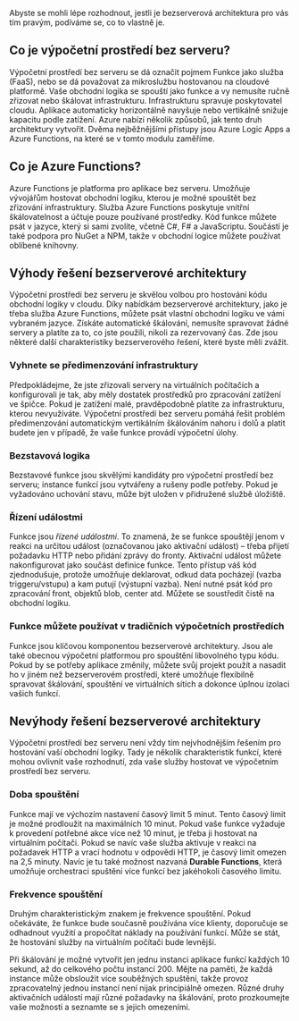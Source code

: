 Abyste se mohli lépe rozhodnout, jestli je bezserverová architektura pro vás tím pravým, podíváme se, co to vlastně je.

## <a name="what-is-serverless-compute"></a>Co je výpočetní prostředí bez serveru?

Výpočetní prostředí bez serveru se dá označit pojmem Funkce jako služba (FaaS), nebo se dá považovat za mikroslužbu hostovanou na cloudové platformě. Vaše obchodní logika se spouští jako funkce a vy nemusíte ručně zřizovat nebo škálovat infrastrukturu. Infrastrukturu spravuje poskytovatel cloudu. Aplikace automaticky horizontálně navyšuje nebo vertikálně snižuje kapacitu podle zatížení. Azure nabízí několik způsobů, jak tento druh architektury vytvořit. Dvěma nejběžnějšími přístupy jsou Azure Logic Apps a Azure Functions, na které se v tomto modulu zaměříme.

## <a name="what-is-azure-functions"></a>Co je Azure Functions?

Azure Functions je platforma pro aplikace bez serveru. Umožňuje vývojářům hostovat obchodní logiku, kterou je možné spouštět bez zřizování infrastruktury. Služba Azure Functions poskytuje vnitřní škálovatelnost a účtuje pouze používané prostředky. Kód funkce můžete psát v jazyce, který si sami zvolíte, včetně C#, F# a JavaScriptu. Součástí je také podpora pro NuGet a NPM, takže v obchodní logice můžete používat oblíbené knihovny.

## <a name="benefits-of-a-serverless-compute-solution"></a>Výhody řešení bezserverové architektury

Výpočetní prostředí bez serveru je skvělou volbou pro hostování kódu obchodní logiky v cloudu. Díky nabídkám bezserverové architektury, jako je třeba služba Azure Functions, můžete psát vlastní obchodní logiku ve vámi vybraném jazyce. Získáte automatické škálování, nemusíte spravovat žádné servery a platíte za to, co jste použili, nikoli za rezervovaný čas. Zde jsou některé další charakteristiky bezserverového řešení, které byste měli zvážit.

### <a name="avoids-over-allocation-of-infrastructure"></a>Vyhnete se předimenzování infrastruktury

Předpokládejme, že jste zřizovali servery na virtuálních počítačích a konfigurovali je tak, aby měly dostatek prostředků pro zpracování zatížení ve špičce. Pokud je zatížení malé, pravděpodobně platíte za infrastrukturu, kterou nevyužíváte. Výpočetní prostředí bez serveru pomáhá řešit problém předimenzování automatickým vertikálním škálováním nahoru i dolů a platit budete jen v případě, že vaše funkce provádí výpočetní úlohy.

### <a name="stateless-logic"></a>Bezstavová logika

Bezstavové funkce jsou skvělými kandidáty pro výpočetní prostředí bez serveru; instance funkcí jsou vytvářeny a rušeny podle potřeby. Pokud je vyžadováno uchování stavu, může být uložen v přidružené službě úložiště.

### <a name="event-driven"></a>Řízení událostmi

Funkce jsou _řízené událostmi_. To znamená, že se funkce spouštějí jenom v reakci na určitou událost (označovanou jako aktivační událost) – třeba přijetí požadavku HTTP nebo přidání zprávy do fronty. Aktivační událost můžete nakonfigurovat jako součást definice funkce. Tento přístup váš kód zjednodušuje, protože umožňuje deklarovat, odkud data pocházejí (vazba triggeru/vstupu) a kam putují (výstupní vazba). Není nutné psát kód pro zpracování front, objektů blob, center atd. Můžete se soustředit čistě na obchodní logiku.

### <a name="functions-can-be-used-in-traditional-compute-environments"></a>Funkce můžete používat v tradičních výpočetních prostředích

Funkce jsou klíčovou komponentou bezserverové architektury. Jsou ale také obecnou výpočetní platformou pro spouštění libovolného typu kódu. Pokud by se potřeby aplikace změnily, můžete svůj projekt použít a nasadit ho v jiném než bezserverovém prostředí, které umožňuje flexibilně spravovat škálování, spouštění ve virtuálních sítích a dokonce úplnou izolaci vašich funkcí.

## <a name="drawbacks-of-a-serverless-compute-solution"></a>Nevýhody řešení bezserverové architektury

Výpočetní prostředí bez serveru není vždy tím nejvhodnějším řešením pro hostování vaší obchodní logiky. Tady je několik charakteristik funkcí, které mohou ovlivnit vaše rozhodnutí, zda vaše služby hostovat ve výpočetním prostředí bez serveru.

### <a name="execution-time"></a>Doba spouštění

Funkce mají ve výchozím nastavení časový limit 5 minut. Tento časový limit je možné prodloužit na maximálních 10 minut. Pokud vaše funkce vyžaduje k provedení potřebné akce více než 10 minut, je třeba ji hostovat na virtuálním počítači. Pokud se navíc vaše služba aktivuje v reakci na požadavek HTTP a vrací hodnotu v odpovědi HTTP, je časový limit omezen na 2,5 minuty. Navíc je tu také možnost nazvaná **Durable Functions**, která umožňuje orchestraci spuštění více funkcí bez jakéhokoli časového limitu.

### <a name="execution-frequency"></a>Frekvence spouštění

Druhým charakteristickým znakem je frekvence spouštění. Pokud očekáváte, že funkce bude současně používána více klienty, doporučuje se odhadnout využití a propočítat náklady na používání funkcí. Může se stát, že hostování služby na virtuálním počítači bude levnější.

Při škálování je možné vytvořit jen jednu instanci aplikace funkcí každých 10 sekund, až do celkového počtu instancí 200. Mějte na paměti, že každá instance může obsloužit více souběžných spuštění, takže provoz zpracovatelný jednou instancí není nijak principiálně omezen. Různé druhy aktivačních událostí mají různé požadavky na škálování, proto prozkoumejte vaše možnosti a seznamte se s jejich omezeními.
